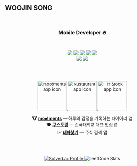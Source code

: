 ## WOOJIN SONG
<br>

<h3 align="center">
Mobile Developer 🔥
</h3>

<br>

<p align="center">
<img src="https://img.shields.io/badge/iOS-000000?style=for-the-badge&logo=ios&logoColor=white"/>
<img src="https://img.shields.io/badge/Swift-F05138?style=for-the-badge&logo=swift&logoColor=white"/>
<img src="https://img.shields.io/badge/Xcode-147EFB?style=for-the-badge&logo=xcode&logoColor=white"/>
<img src="https://img.shields.io/badge/Flutter-02569B?style=for-the-badge&logo=flutter&logoColor=white"/>
<img src="https://img.shields.io/badge/Dart-0175C2?style=for-the-badge&logo=dart&logoColor=white"/>
<br>
<img src="https://img.shields.io/badge/Figma-F24E1E?style=for-the-badge&logo=figma&logoColor=white"/>
<img src="https://img.shields.io/badge/Sketch-F7B500?style=for-the-badge&logo=sketch&logoColor=white"/>
</p>

<br>
<br>

<p align="center">
  <a href="https://apps.apple.com/kr/app/moo-ments/id6748525982">
    <img src="https://github.com/user-attachments/assets/33fd64ba-c127-4c02-9bf3-8aeb8316d492" width="95" height="95" alt="moo!ments app icon"/>
  </a>
  <a href="https://apps.apple.com/kr/app/%EC%BF%A0%EC%8A%A4%ED%86%A0%EB%9E%91-%EA%B1%B4%EA%B5%AD%EB%8C%80%ED%95%99%EA%B5%90-%EB%8C%80%ED%91%9C-%EB%A7%9B%EC%A7%91-%EC%95%B1/id6621209330">
    <img src="https://github.com/user-attachments/assets/b07fb0c9-f6e1-46ed-a68b-aee6ae35b466" width="95" height="95" alt="Kustaurant app icon"/>
  </a>
  <a href="https://apps.apple.com/kr/app/%ED%85%8C%EB%A7%88%EC%B0%BE%EA%B8%B0/id1497642441">
    <img src="https://github.com/user-attachments/assets/8de8072c-5f69-4fd8-b4e9-2991e1aeaa06" width="95" height="95" alt="HiStock app icon"/>
  </a>
</p>

<p align="center">
  <b>🐮 <a href="https://apps.apple.com/kr/app/moo-ments/id6748525982">moo!ments</a></b> — 하루의 감정을 기록하는 다이어리 앱
  <br>
  <b>🍽️ <a href="https://apps.apple.com/kr/app/%EC%BF%A0%EC%8A%A4%ED%86%A0%EB%9E%91-%EA%B1%B4%EA%B5%AD%EB%8C%80%ED%95%99%EA%B5%90-%EB%8C%80%ED%91%9C-%EB%A7%9B%EC%A7%91-%EC%95%B1/id6621209330">쿠스토랑</a></b> — 건국대학교 대표 맛집 앱  
  <br>
  <b>📈 <a href="https://apps.apple.com/kr/app/%ED%85%8C%EB%A7%88%EC%B0%BE%EA%B8%B0/id1497642441">테마찾기</a></b> — 주식 검색 앱
</p>

<br>
<br>

<p align="center">
  <a href="https://solved.ac/song1900">
    <img src="http://mazassumnida.wtf/api/v2/generate_badge?boj=song1900" alt="Solved.ac Profile"/>
  </a>
  <img src="https://leetcard.jacoblin.cool/song1900?theme=dark" alt="LeetCode Stats"/>
</p>
